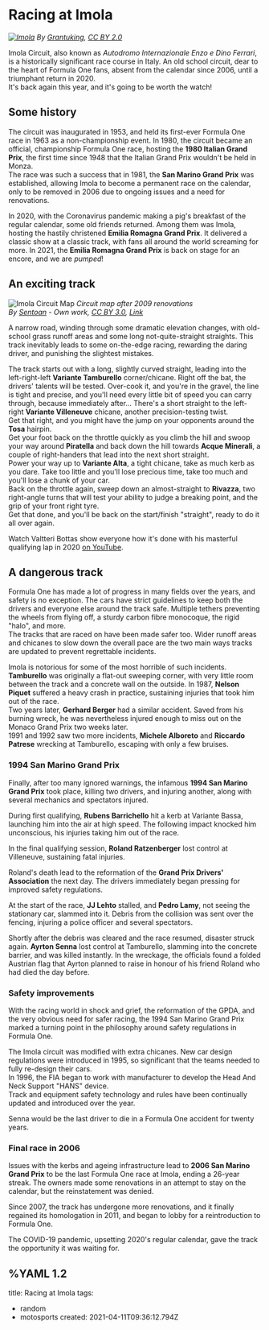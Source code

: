 # Racing at Imola

*[![Imola](/formula-one/Imola.700w.jpg)](/formula-one/Imola.jpg)*
*By [Grantuking](https://www.flickr.com/photos/grantuking/2878636275/), [CC BY 2.0](https://commons.wikimedia.org/w/index.php?curid=6726644)*

Imola Circuit, also known as *Autodromo Internazionale Enzo e Dino Ferrari*, is a historically significant race course in Italy. An old school circuit, dear to the heart of Formula One fans, absent from the calendar since 2006, until a triumphant return in 2020.  
It's back again this year, and it's going to be worth the watch!

## Some history

The circuit was inaugurated in 1953, and held its first-ever Formula One race in 1963 as a non-championship event. In 1980, the circuit became an official, championship Formula One race, hosting the **1980 Italian Grand Prix**, the first time since 1948 that the Italian Grand Prix wouldn't be held in Monza.  
The race was such a success that in 1981, the **San Marino Grand Prix** was established, allowing Imola to become a permanent race on the calendar, only to be removed in 2006 due to ongoing issues and a need for renovations.

In 2020, with the Coronavirus pandemic making a pig's breakfast of the regular calendar, some old friends returned. Among them was Imola, hosting the hastily christened **Emilia Romagna Grand Prix**. It delivered a classic show at a classic track, with fans all around the world screaming for more. In 2021, the **Emilia Romagna Grand Prix** is back on stage for an encore, and we are *pumped*!

## An exciting track


<img src="/formula-one/Imola_2009.svg" class="flip" alt="Imola Circuit Map"><!--/img--> 
*Circuit map after 2009 renovations*   
*By [Sentoan](https://commons.wikimedia.org/wiki/User:Sentoan) - Own work, [CC BY 3.0](https://creativecommons.org/licenses/by/3.0), [Link](https://commons.wikimedia.org/w/index.php?curid=14323726)*   

A narrow road, winding through some dramatic elevation changes, with old-school grass runoff areas and some long not-quite-straight straights. This track inevitably leads to some on-the-edge racing, rewarding the daring driver, and punishing the slightest mistakes.

The track starts out with a long, slightly curved straight, leading into the left-right-left **Variante Tamburello** corner/chicane. Right off the bat, the drivers' talents will be tested. Over-cook it, and you're in the gravel, the line is tight and precise, and you'll need every little bit of speed you can carry through, because immediately after… There's a short straight to the left-right **Variante Villeneuve** chicane, another precision-testing twist.  
Get that right, and you might have the jump on your opponents around the **Tosa** hairpin.  
Get your foot back on the throttle quickly as you climb the hill and swoop your way around **Piratella** and back down the hill towards **Acque Minerali**, a couple of right-handers that lead into the next short straight.  
Power your way up to **Variante Alta**, a tight chicane, take as much kerb as you dare. Take too little and you'll lose precious time, take too much and you'll lose a chunk of your car.  
Back on the throttle again, sweep down an almost-straight to **Rivazza**, two right-angle turns that will test your ability to judge a breaking point, and the grip of your front right tyre.  
Get that done, and you'll be back on the start/finish "straight", ready to do it all over again.

Watch Valtteri Bottas show everyone how it's done with his masterful qualifying lap in 2020 [on YouTube](https://www.youtube.com/watch?v=_acrCQuCy-8).

## A dangerous track

Formula One has made a lot of progress in many fields over the years, and safety is no exception. The cars have strict guidelines to keep both the drivers and everyone else around the track safe. Multiple tethers preventing the wheels from flying off, a sturdy carbon fibre monocoque, the rigid "halo", and more.  
The tracks that are raced on have been made safer too. Wider runoff areas and chicanes to slow down the overall pace are the two main ways tracks are updated to prevent regrettable incidents.

Imola is notorious for some of the most horrible of such incidents.
**Tamburello** was originally a flat-out sweeping corner, with very little room between the track and a concrete wall on the outside.
In 1987, **Nelson Piquet** suffered a heavy crash in practice, sustaining injuries that took him out of the race.  
Two years later, **Gerhard Berger** had a similar accident. Saved from his burning wreck, he was nevertheless injured enough to miss out on the Monaco Grand Prix two weeks later.  
1991 and 1992 saw two more incidents, **Michele Alboreto** and **Riccardo Patrese** wrecking at Tamburello, escaping with only a few bruises.  

### 1994 San Marino Grand Prix

Finally, after too many ignored warnings, the infamous **1994 San Marino Grand Prix** took place, killing two drivers, and injuring another, along with several mechanics and spectators injured.

During first qualifying, **Rubens Barrichello** hit a kerb at Variante Bassa, launching him into the air at high speed. The following impact knocked him unconscious, his injuries taking him out of the race.

In the final qualifying session, **Roland Ratzenberger** lost control at Villeneuve, sustaining fatal injuries.

Roland's death lead to the reformation of the **Grand Prix Drivers' Association** the next day. The drivers immediately began pressing for improved safety regulations.

At the start of the race, **JJ Lehto** stalled, and **Pedro Lamy**, not seeing the stationary car, slammed into it. Debris from the collision was sent over the fencing, injuring a police officer and several spectators.

Shortly after the debris was cleared and the race resumed, disaster struck again. **Ayrton Senna** lost control at Tamburello, slamming into the concrete barrier, and was killed instantly. In the wreckage, the officials found a folded Austrian flag that Ayrton planned to raise in honour of his friend Roland who had died the day before.

### Safety improvements

With the racing world in shock and grief, the reformation of the GPDA, and the very obvious need for safer racing, the 1994 San Marino Grand Prix marked a turning point in the philosophy around safety regulations in Formula One.

The Imola circuit was modified with extra chicanes.
New car design regulations were introduced in 1995, so significant that the teams needed to fully re-design their cars.  
In 1996, the FIA began to work with manufacturer to develop the Head And Neck Support "HANS" device.  
Track and equipment safety technology and rules have been continually updated and introduced over the year.

Senna would be the last driver to die in a Formula One accident for twenty years.

### Final race in 2006

Issues with the kerbs and ageing infrastructure lead to **2006 San Marino Grand Prix** to be the last Formula One race at Imola, ending a 26-year streak. The owners made some renovations in an attempt to stay on the calendar, but the reinstatement was denied.

Since 2007, the track has undergone more renovations, and it finally regained its homologation in 2011, and began to lobby for a reintroduction to Formula One.

The COVID-19 pandemic, upsetting 2020's regular calendar, gave the track the opportunity it was waiting for.

%YAML 1.2
---
title: Racing at Imola
tags:
  - random
  - motosports
created: 2021-04-11T09:36:12.794Z

